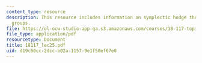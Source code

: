 ```yaml
---
content_type: resource
description: This resource includes information on symplectic hodge theory, and lie
  groups.
file: https://ol-ocw-studio-app-qa.s3.amazonaws.com/courses/18-117-topics-in-several-complex-variables-spring-2005/d19c00cc2dccb02a11579e1f50ef67e0_18117_lec25.pdf
file_type: application/pdf
resourcetype: Document
title: 18117_lec25.pdf
uid: d19c00cc-2dcc-b02a-1157-9e1f50ef67e0
---
```


